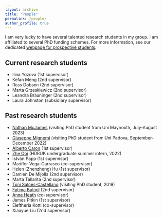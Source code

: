 ```yaml
---
layout: archive
title: "People"
permalink: /people/
author_profile: true
---
```


I am very lucky to have several talented research students in my group. I am affiliated to several PhD funding schemes. For more information, see our dedicated [webpage for prospective students](https://www.ucl.ac.uk/statistics/prospective-postgraduates/studentships).


## Current research students 

* Ilina Yozova (1st supervisor)
* Kefan Meng (2nd supervisor)
* Ross Dobson (2nd supervisor)
* Marta Grzeskiewicz (2nd supervisor)
* Leandra Bräuninger (2nd supervisor)
* Laura Johnston (subsidiary supervisor)

## Past research students

* [Nathan McJames](https://www.maynoothuniversity.ie/people/nathan-mcjames) (visiting PhD student from Uni Maynooth, July-August 2023)
* [Giuseppe Mignemi](https://scholar.google.com/citations?user=yvfdM3cAAAAJ&hl=en) (visiting PhD student from Uni Padova, September-December 2022)
* [Alberto Caron](https://albicaron.github.io/) (1st supervisor)
* [Zhe Ooi](https://www.linkedin.com/in/zheren-ooi/?originalSubdomain=uk) (HDRUK undergraduate summer intern, 2022)
* István Papp (1st supervisor)
* Mariflor Vega-Carrasco (co-supervisor)
* Helen (Zhenzheng) Hu (1st supervisor)
* Damien De Mijolla (2nd supervisor)
* Marta Tallarita (2nd supervisor)
* [Toni Salces-Castellano](https://scholar.google.com/citations?user=3W7FJ7oAAAAJ&hl=en) (visiting PhD student, 2019)
* [Fatima Batool](https://scholar.google.com/citations?user=5RMPJ_sAAAAJ&hl=en) (2nd supervisor)
* [Anna Heath](https://sites.google.com/site/annaheathstats/) (co-supervisor)
* James Pitkin (1st supervisor)
* Eleftheria Kotti (co-supervisor)
* Xiaoyue Liu (2nd supervisor)


